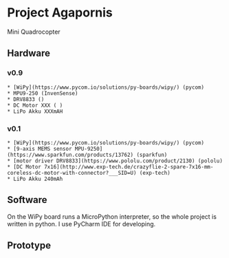 # Project Agapornis
Mini Quadrocopter

## Hardware
### v0.9
    * [WiPy](https://www.pycom.io/solutions/py-boards/wipy/) (pycom)
    * MPU9-250 (InvenSense)
    * DRV8833 ()
    * DC Motor XXX ( )
    * LiPo Akku XXXmAH
### v0.1 
    * [WiPy](https://www.pycom.io/solutions/py-boards/wipy/) (pycom)
    * [9-axis MEMS sensor MPU-9250](https://www.sparkfun.com/products/13762) (sparkfun)
    * [motor driver DRV8833](https://www.pololu.com/product/2130) (pololu)
    * [DC Motor 7x16](http://www.exp-tech.de/crazyflie-2-spare-7x16-mm-coreless-dc-motor-with-connector?___SID=U) (exp-tech)
    * LiPo Akku 240mAh
    
## Software
On the WiPy board runs a MicroPython interpreter, so the whole project is written in python. I use PyCharm IDE for developing.


## Prototype


